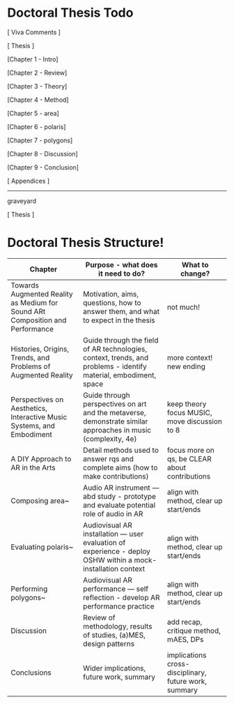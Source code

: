 # Doctoral Thesis Todo

[ Viva Comments ]
<!--
        Literature review
        [ ] Add a short paragraph covering some of the work from the NIME community on VR/ AR that is not currently included, whilst making clear the reason that related work in VR is not covered in any detail (this could include the work of Florent Berthaut, Stephania Serafin, Cumhur Erkut, or Pieter-Jan Maes) 
        [ ] Consider citing a recent book that covers a large number of these systems, for example Geronazzo, M., & Serafin, S. (2023). Sonic Interactions in Virtual Environments Springer Nature. 
        [ ] Check for any important and closely related work published in the last year.
        [ ] Integrating theory in part II – connecting back to Part I
        [ ] Add a few sentences indicating how the theory cited in Part I influenced your design decisions regarding the three artifacts presented in Part II – either a paragraph in Chapter 4, or a few sentences in Chapters 5, 6 and 7 with a few specific examples of decisions influenced by the theoretical lenses used.
        
        Design methods
        [ ] Make clear that you used the ABD method, although in a less formal way, for the second two studies as well as the first.
        
        polaris~ evaluation write up
        [ ] Include more information about the participants, to allow the evaluation results to be understood in context. If available, please include information on participants’ level of musical experience, technology experience/ comfort level and previous experience with AR.
        
        Section 8.1
        [ ] Look again at the text here to remove repetition regarding polaris~ (as identified by you during the viva).
        
        Opening of Chapter 9
        [x] Look again at the opening sentences to this Chapter, and consider softening the claims you make about AR, in line with the critical perspective you have taken throughout the rest of the thesis.
        
        Design patterns
        [x] Change “design patterns” to “design guidelines” throughout, in line with discussions in the viva.
        [ ] Update 9.2 to fix how we're going to refer to patterns from now.
        [ ] Move these design guidelines to the discussion chapter, rather than keeping in the conclusion
        
        Discussion/ conclusion reordering
        [ ] Move the concluding remarks from the end of the current discussion to the conclusion chapter.

<!--
        After viva
        [ ]     paper version options 
                [ ] colours for links?
                [ ] page numbers 
                [ ] left/right page
        [ ]     imagemagick to sort out Appendix A: building hardware
--->

[ Thesis ]
<!--    [ ]     check all vscode inline [ ] and %!

        [ ] rename intro
        [ ] fancy fonts!
        [ ] chap figs
        [x] publication indenting
        [x]     add pdf instructions and accessibility note <  >, acrobat settings, link types, cvd
        [x]     parts?
        Archiving
        [ ]     bfg scrub repo of .bib for filepath op-sec
        Figures 4h 
        [ ] polaris Unity / Pd
        [ ] polygons Unity / Pd
        Tables 1h
        [ ]     Convert tables to LaTeX
        Narrative / Voice 2h
        [ ]     Read chapter beginning / ends
        [ ]     1st or 3rd person?
        [ ]     Tenses
        Before submitting 2h
        [ ]     Enable h-box/vbox warnings and check all 
        Vocabulary 1h
        [x]     Use acronyms?
        [ ]     User, performer, immersant.
        [ ]     Another but I forgot
        [ ]     finalise rq and replace macro entries
        chris comments
        [ ] games in context
        [ ] pokemon ar
        [ ] Kinect whitney
        acknowledge
        [ ]     XRMI
        [ ]     ARIMI
        [ ]     MRMI

--->
 [Chapter 1 - Intro]
<!--    [x]     Add working definitions
        [x]     follow up on xr/mr glossary promise
        [ ]     Re-draft
        
--->
 [Chapter 2 - Review]
<!--    [ ] quote
        Include
        [ ]     Tanaka
        [x]     Shaw
        [x]     Turchet hamilton and Camci 2021
        [ ]     More context
        Fig. 1.5 Mark Skwarek and Joseph Hocking, the leak in your hometown, Augmented BP logo (2010) (Images reproduced courtesy of the artist)

        Krzysztof Wodiczko, Projection on South Africa House, Trafalgar Square, London (1985) (Images reproduced under creative commons)

        https://thesocietypages.org/cyborgology/2011/02/24/digital-dualism-versus-augmented-reality/

        https://thenewinquiry.com/the-myth-of-cyberspace/

        https://www.sociologylens.net/article-types/opinion/towards-theorizing-an-augmented-reality/4444


--->
 [Chapter 3 - Theory]
<!--    [ ]     Trim quotes
        
--->
 [Chapter 4 - Method]
<!--    
        [ ]     Look back at Miro diagram
        [ ]     no abd?
        [ ]     Integrate ethics Statement?
--->
 [Chapter 5 - area]
<!--    
        Other
        [ ]     Re-draft
        [ ]     more abd
        [ ]     Link to theory
        [ ]     Link to design patterns
--->
 [Chapter 6 - polaris]
<!--    
        Other
        [ ]     Re-draft
        [ ]     Link to theory
        [ ]     Link to design patterns
        [ ]     Link fig: to github scripts and pd patches
        [ ]     add list of sub-categories to appendix
        [ ]     6.3.4 appendix + study docs
        [x]     iframes -> explain and do screenshots
--->
 [Chapter 7 - polygons]
<!--    Documentation
        [ ]     Tidy .cs scripts
        [ ]     Link fig: to github scripts and pd patches
        
        [ ]     Add Amy Brandon <- ar headset performances and preprint, as well as 2018a

        [ ]     Add Vincs <- dance and visuals but not music
        Digital entities in performance demand a kind of ‘collective hallucination’, to borrow William Gibson’s fictional description of a system that enables direct interface between mind and data (Rey 2012). Physical and digital ‘dancers’ must be simultaneously perceived as part of conceptual whole.
        p205 vincs

        [x]     Chapter Quote
--->
 [Chapter 8 - Discussion]
<!--    Other
        [ ]     revisiting theory name
        [ ]     Re-Draft design patterns
        [ ]     EXPLAIN OOD and remove FN
        [ ]     Consequences dp?
        [ ]     Include Ali Heston's framework for designing XR

        [ ]     ADD STUDY EVIDENCE TO THIS CHAPTER NOW
        [ ]     Move patterns to new chapter
        [x]     Chapter Quote
--->
 [Chapter 9 - Conclusion]
<!--    
        [ ]
--->
 [ Appendices ]
<!--    LaTeX
        [ ]     Link chapters here now!
        
--->
--------
graveyard

 [ Thesis ]
<!--    Archiving
        [x]     Remove links to github in study chapters now that repo is at start
        [x]     Statement on contents availability -> email for access
        
        Figures 4h 
        [x]     Create Figure List
        [x]     Find sources for all figures used so far
        [x]     Add new figures to all chapters
            [x] Discussion the-xrt-space new website
        [x]     Figure placement, stacking, h-space etc.
        [x]     Landscape whole-page figures
        [x]     Captions for detail, copy from text two sentences max
        
        Latex
        [x]     Long chap subtitle layout
        [x]     Decide on clear-pages and new-pages and blank-pages
        [x]     Chapter styling, 
        [x]     Chapter Quote styling
        [x]     CHECK ALL \auto-fills in doctoral-thesis.tex
        Punctuation 1h
        [x]     Standardise quotation mark style in LaTeX
            [x]     Single or double (British / American)
            [x]     Fix to ` ' or `` ''
        [x]     Check for double spaces
        Abstract 30m
        [x]     Complete abstract text
        [x]     abstract.tex layout and choose on name (summary?)
        Front-matter 1h
        [x]     Complete acknowledgements
                [x] include projects and urls from all 3 studies
        [x]     publications.tex add and layout
        [x] Citations 2h
        [x]     Check all citations in Zotero and in .bib
        [x]     Decide on bibliography style
        [x]     host Bilbow et al on github.io or Zenodo
        Footnotes 30m
        [x]     Use of website links for non-citing material
                [x]     2 MoMA?
                [x]     5 Aftershokz
                [x]     5 karma
                [x]     5 max
                [x]     5 Winer
                [x]     5 Espressif
                [x]     5 ircam add footnote keep cite
                [x]     5 icst add footnote keep cite
                [x]     5 Leap Motion 2016
                [x]     5 Leap Motion 2017
                [x]     5 UL 2020a
                [x]     5 UL 2020
                [x]     5 rode


[Chapter 6 - polaris]
<!--    [x]     Chapter Quote
        Documentation
        [x]     Include study blog, repo, and wiki links.
[Chapter 7 - polygons]
<!--    Documentation
        [x]     Include study blog, repo, and wiki links.
        Other
        [x]     Tidy Pd patches - rename click+-
[ Appendices ]
        Create GitHub wikis
        [x]     area
        [x]     polaris
        [x]     polygons
        Complete GitHub wikis
        [x]     area
                [x]     audio interface
        [x]     polaris
        [x]     polygons
        Layout
        [x]     Decide on appendix layout (Repository -> Thesis)
        area
        [x]     Guide
        [x]     List of videos
        [x]     List of recordings
        [x]     Blog
        [x]     Link to blog, repository, wiki
        [x]     Code
        polaris
        [x]     Redraft Ethics statement >> move to 4
        [x]     Guide
        [x]     Blog
        [x]     List of videos
        [x]     Link to blog, repository, wiki
        [x]     Code
        [x]     Polaris Study Content
        polygons
        [x]     Guide
        [x]     List of videos
        [x]     Blog
        [x]     Link to blog, repository, wiki
        [x]     Code
--->

# Doctoral Thesis Structure!
| Chapter                                                                       | Purpose - what does it need to do?                                                                               | What to change?                                       |
| ----------------------------------------------------------------------------- | ---------------------------------------------------------------------------------------------------------------- | ----------------------------------------------------- |
| Towards Augmented Reality as Medium for Sound ARt Composition and Performance | Motivation, aims, questions, how to answer them, and what to expect in the thesis                                | not much!                                             |
| Histories, Origins, Trends, and Problems of Augmented Reality                 | Guide through the field of AR technologies, context, trends, and problems - identify material, embodiment, space | more context! new ending                              |
| Perspectives on Aesthetics, Interactive Music Systems, and Embodiment         | Guide through perspectives on art and the metaverse, demonstrate similar approaches in music (complexity, 4e)    | keep theory focus MUSIC, move discussion to 8         |
| A DIY Approach to AR in the Arts                                              | Detail methods used to answer rqs and complete aims (how to make contributions)                                  | focus more on qs, be CLEAR about contributions        |
| Composing area~                                                               | Audio AR instrument — abd study - prototype and evaluate potential role of audio in AR                           | align with method, clear up start/ends                |
| Evaluating polaris~                                                           | Audiovisual AR installation — user evaluation of experience - deploy OSHW within a mock-installation context     | align with method, clear up start/ends                |
| Performing polygons~                                                          | Audiovisual AR performance — self reflection - develop AR performance practice                                   | align with method, clear up start/ends                |
| Discussion                                                                    | Review of methodology, results of studies, (a)MES, design patterns                                               | add recap, critique method, mAES, DPs                 |
| Conclusions                                                                   | Wider implications, future work, summary                                                                         | implications cross-disciplinary, future work, summary |